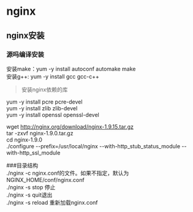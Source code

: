 # nginx   
## nginx安装    
### 源吗编译安装    

安装make：yum -y install autoconf automake make  
安装g++: yum -y install gcc gcc-c++   

>安装nginx依赖的库

yum -y install pcre pcre-devel     
yum -y install zlib zlib-devel  
yum  -y install openssl openssl-devel  

wget  http://nginx.org/download/nginx-1.9.15.tar.gz   
tar -zxvf nginx-1.9.0.tar.gz  
cd nginx-1.9.0  
./configure   --prefix=/usr/local/nginx --with-http_stub_status_module --with-http_ssl_module   

###目录结构   
./nginx -c nginx.conf的文件。如果不指定，默认为NGINX_HOME/conf/nginx.conf    
./nginx -s stop  停止   
./nginx -s quit退出   
./nginx -s reload 重新加载nginx.conf    
